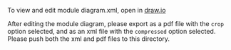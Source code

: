 To view and edit module diagram.xml, open in [draw.io](http://draw.io/)  

After editing the module diagram, please export as a pdf file with the `crop` option selected, and as an xml file with the `compressed` option selected.  
Please push both the xml and pdf files to this directory. 